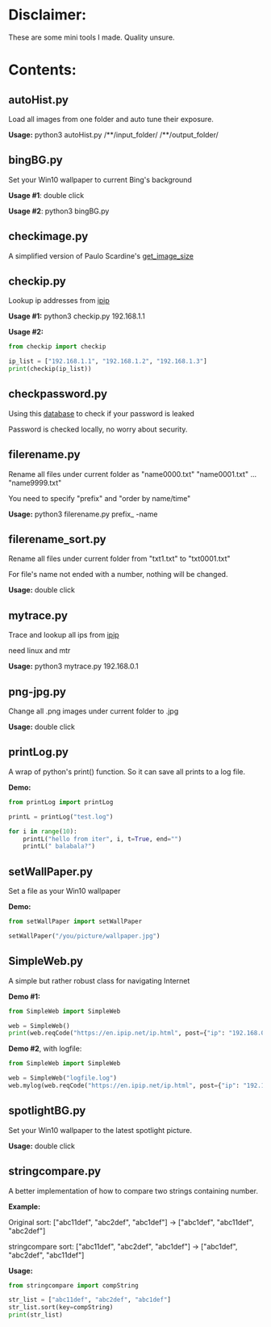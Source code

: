 # Disclaimer:

These are some mini tools I made. Quality unsure.

# Contents:
## autoHist.py
Load all images from one folder and auto tune their exposure.

**Usage:** python3 autoHist.py /\*\*/input_folder/ /\*\*/output_folder/

## bingBG.py
Set your Win10 wallpaper to current Bing's background

**Usage #1**: double click

**Usage #2**: python3 bingBG.py

## checkimage.py
A simplified version of Paulo Scardine's [get\_image\_size](https://github.com/scardine/image_size)

## checkip.py
Lookup ip addresses from [ipip](https://en.ipip.net/ip.html)

**Usage #1:** python3 checkip.py 192.168.1.1

**Usage #2:**
```python
from checkip import checkip

ip_list = ["192.168.1.1", "192.168.1.2", "192.168.1.3"]
print(checkip(ip_list))

```

## checkpassword.py
Using this [database](https://api.pwnedpasswords.com) to check if your password is leaked

Password is checked locally, no worry about security.

## filerename.py
Rename all files under current folder as "name0000.txt" "name0001.txt" ... "name9999.txt"

You need to specify "prefix" and "order by name/time"

**Usage:** python3 filerename.py prefix_ -name

## filerename_sort.py
Rename all files under current folder from "txt1.txt" to "txt0001.txt"

For file's name not ended with a number, nothing will be changed.

**Usage:** double click 

## mytrace.py
Trace and lookup all ips from [ipip](https://en.ipip.net/ip.html)

need linux and mtr

**Usage:** python3 mytrace.py 192.168.0.1

## png-jpg.py
Change all .png images under current folder to .jpg

**Usage:** double click

## printLog.py
A wrap of python's print() function. So it can save all prints to a log file.

**Demo:**
```python
from printLog import printLog

printL = printLog("test.log")

for i in range(10):
    printL("hello from iter", i, t=True, end="")
    printL(" balabala?")

```

## setWallPaper.py
Set a file as your Win10 wallpaper

**Demo:**
```python
from setWallPaper import setWallPaper

setWallPaper("/you/picture/wallpaper.jpg")

```

## SimpleWeb.py
A simple but rather robust class for navigating Internet

**Demo #1:**
```python
from SimpleWeb import SimpleWeb

web = SimpleWeb()
print(web.reqCode("https://en.ipip.net/ip.html", post={"ip": "192.168.0.1"}))

```

**Demo #2**, with logfile:
```python
from SimpleWeb import SimpleWeb

web = SimpleWeb("logfile.log")
web.mylog(web.reqCode("https://en.ipip.net/ip.html", post={"ip": "192.168.0.1"}))

```

## spotlightBG.py
Set your Win10 wallpaper to the latest spotlight picture.

**Usage:** double click

## stringcompare.py
A better implementation of how to compare two strings containing number.

**Example:**

Original sort: ["abc11def", "abc2def", "abc1def"] -> ["abc1def", "abc11def", "abc2def"]

stringcompare sort: ["abc11def", "abc2def", "abc1def"] -> ["abc1def", "abc2def", "abc11def"]

**Usage:**
```python
from stringcompare import compString

str_list = ["abc11def", "abc2def", "abc1def"]
str_list.sort(key=compString)
print(str_list)

```
